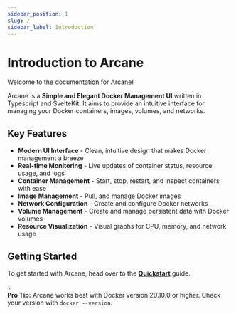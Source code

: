 ```yaml
---
sidebar_position: 1
slug: /
sidebar_label: Introduction
---
```


# Introduction to Arcane

Welcome to the documentation for Arcane!

Arcane is a **Simple and Elegant Docker Management UI** written in Typescript and SvelteKit. It aims to provide an intuitive interface for managing your Docker containers, images, volumes, and networks.

## Key Features

- **Modern UI Interface** - Clean, intuitive design that makes Docker management a breeze
- **Real-time Monitoring** - Live updates of container status, resource usage, and logs
- **Container Management** - Start, stop, restart, and inspect containers with ease
- **Image Management** - Pull, and manage Docker images
- **Network Configuration** - Create and configure Docker networks
- **Volume Management** - Create and manage persistent data with Docker volumes
- **Resource Visualization** - Visual graphs for CPU, memory, and network usage

## Getting Started

To get started with Arcane, head over to the **[Quickstart](./getting-started/quickstart)** guide.

<div style={{
  display: 'flex',
  alignItems: 'center',
  padding: '1rem',
  backgroundColor: 'rgba(139, 92, 246, 0.1)',
  borderRadius: '0.5rem',
  border: '1px solid rgba(139, 92, 246, 0.2)',
  marginTop: '2rem'
}}>
  <div style={{ marginRight: '1rem', color: 'var(--ifm-color-primary)' }}>
    💡
  </div>
  <div>
    <strong>Pro Tip:</strong> Arcane works best with Docker version 20.10.0 or higher. Check your version with <code>docker --version</code>.
  </div>
</div>
